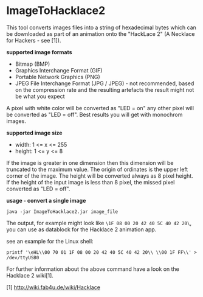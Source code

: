 ImageToHacklace2
================

This tool converts images files into a string of hexadecimal bytes which can be downloaded as part of an animation onto the "HackLace 2" (A Necklace for Hackers - see [1]).

**supported image formats**

- Bitmap (BMP)
- Graphics Interchange Format (GIF)
- Portable Network Graphics (PNG)
- JPEG File Interchange Format (JPG / JPEG) - not recommended, based on the compression rate and the resulting artefacts the result might not be what you expect

A pixel with white color will be converted as "LED = on" any other pixel will be converted as "LED = off". Best results you will get with monochrom images.

**supported image size**

- width: 1 <= x <= 255
- height: 1 <= y <= 8

If the image is greater in one dimension then this dimension will be truncated to the maximum value. The origin of ordinates is the upper left corner of the image. The height will be converted always as 8 pixel height. If the height of the input image is less than 8 pixel, the missed pixel converted as "LED = off".

**usage - convert a single image**

```
java -jar ImageToHacklace2.jar image_file
```

The output, for example might look like `\1F 08 00 20 42 40 5C 40 42 20\`, you can use as datablock for the Hacklace 2 animation app.

see an example for the Linux shell:

```
printf '\eHL\\00 70 01 1F 08 00 20 42 40 5C 40 42 20\\ \\00 1F FF\\' > /dev/ttyUSB0
```

For further information about the above command have a look on the Hacklace 2 wiki[1].

[1] http://wiki.fab4u.de/wiki/Hacklace
